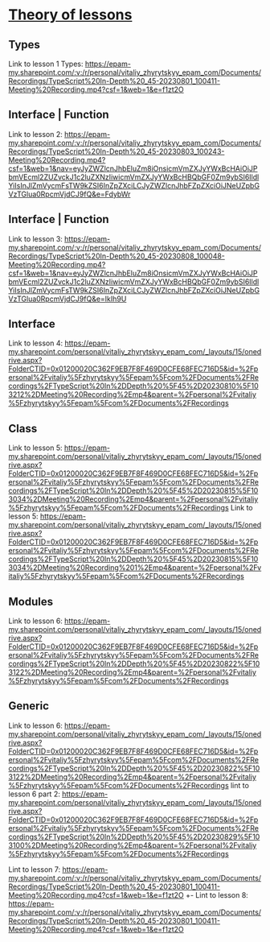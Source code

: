 # [Theory of lessons](src%2FTheory)

## Types
Link to lesson 1 Types: https://epam-my.sharepoint.com/:v:/r/personal/vitaliy_zhyrytskyy_epam_com/Documents/Recordings/TypeScript%20In-Depth%20_45-20230801_100411-Meeting%20Recording.mp4?csf=1&web=1&e=f1zt2O

## Interface | Function
Link to lesson 2: https://epam-my.sharepoint.com/:v:/r/personal/vitaliy_zhyrytskyy_epam_com/Documents/Recordings/TypeScript%20In-Depth%20_45-20230803_100243-Meeting%20Recording.mp4?csf=1&web=1&nav=eyJyZWZlcnJhbEluZm8iOnsicmVmZXJyYWxBcHAiOiJPbmVEcml2ZUZvckJ1c2luZXNzIiwicmVmZXJyYWxBcHBQbGF0Zm9ybSI6IldlYiIsInJlZmVycmFsTW9kZSI6InZpZXciLCJyZWZlcnJhbFZpZXciOiJNeUZpbGVzTGlua0RpcmVjdCJ9fQ&e=FdybWr

## Interface | Function
Link to lesson 3: https://epam-my.sharepoint.com/:v:/r/personal/vitaliy_zhyrytskyy_epam_com/Documents/Recordings/TypeScript%20In-Depth%20_45-20230808_100048-Meeting%20Recording.mp4?csf=1&web=1&nav=eyJyZWZlcnJhbEluZm8iOnsicmVmZXJyYWxBcHAiOiJPbmVEcml2ZUZvckJ1c2luZXNzIiwicmVmZXJyYWxBcHBQbGF0Zm9ybSI6IldlYiIsInJlZmVycmFsTW9kZSI6InZpZXciLCJyZWZlcnJhbFZpZXciOiJNeUZpbGVzTGlua0RpcmVjdCJ9fQ&e=IkIh9U

## Interface
Link to lesson 4: https://epam-my.sharepoint.com/personal/vitaliy_zhyrytskyy_epam_com/_layouts/15/onedrive.aspx?FolderCTID=0x01200020C362F9EB7F8F469D0CFE68FEC716D5&id=%2Fpersonal%2Fvitaliy%5Fzhyrytskyy%5Fepam%5Fcom%2FDocuments%2FRecordings%2FTypeScript%20In%2DDepth%20%5F45%2D20230810%5F103212%2DMeeting%20Recording%2Emp4&parent=%2Fpersonal%2Fvitaliy%5Fzhyrytskyy%5Fepam%5Fcom%2FDocuments%2FRecordings

## Class
Link to lesson 5: https://epam-my.sharepoint.com/personal/vitaliy_zhyrytskyy_epam_com/_layouts/15/onedrive.aspx?FolderCTID=0x01200020C362F9EB7F8F469D0CFE68FEC716D5&id=%2Fpersonal%2Fvitaliy%5Fzhyrytskyy%5Fepam%5Fcom%2FDocuments%2FRecordings%2FTypeScript%20In%2DDepth%20%5F45%2D20230815%5F103034%2DMeeting%20Recording%2Emp4&parent=%2Fpersonal%2Fvitaliy%5Fzhyrytskyy%5Fepam%5Fcom%2FDocuments%2FRecordings
Link to lesson 5: https://epam-my.sharepoint.com/personal/vitaliy_zhyrytskyy_epam_com/_layouts/15/onedrive.aspx?FolderCTID=0x01200020C362F9EB7F8F469D0CFE68FEC716D5&id=%2Fpersonal%2Fvitaliy%5Fzhyrytskyy%5Fepam%5Fcom%2FDocuments%2FRecordings%2FTypeScript%20In%2DDepth%20%5F45%2D20230815%5F103034%2DMeeting%20Recording%201%2Emp4&parent=%2Fpersonal%2Fvitaliy%5Fzhyrytskyy%5Fepam%5Fcom%2FDocuments%2FRecordings

## Modules 
Link to lesson 6: https://epam-my.sharepoint.com/personal/vitaliy_zhyrytskyy_epam_com/_layouts/15/onedrive.aspx?FolderCTID=0x01200020C362F9EB7F8F469D0CFE68FEC716D5&id=%2Fpersonal%2Fvitaliy%5Fzhyrytskyy%5Fepam%5Fcom%2FDocuments%2FRecordings%2FTypeScript%20In%2DDepth%20%5F45%2D20230822%5F103122%2DMeeting%20Recording%2Emp4&parent=%2Fpersonal%2Fvitaliy%5Fzhyrytskyy%5Fepam%5Fcom%2FDocuments%2FRecordings

## Generic 
Link to lesson 6: https://epam-my.sharepoint.com/personal/vitaliy_zhyrytskyy_epam_com/_layouts/15/onedrive.aspx?FolderCTID=0x01200020C362F9EB7F8F469D0CFE68FEC716D5&id=%2Fpersonal%2Fvitaliy%5Fzhyrytskyy%5Fepam%5Fcom%2FDocuments%2FRecordings%2FTypeScript%20In%2DDepth%20%5F45%2D20230822%5F103122%2DMeeting%20Recording%2Emp4&parent=%2Fpersonal%2Fvitaliy%5Fzhyrytskyy%5Fepam%5Fcom%2FDocuments%2FRecordings
lint to lesson 6 part 2: https://epam-my.sharepoint.com/personal/vitaliy_zhyrytskyy_epam_com/_layouts/15/onedrive.aspx?FolderCTID=0x01200020C362F9EB7F8F469D0CFE68FEC716D5&id=%2Fpersonal%2Fvitaliy%5Fzhyrytskyy%5Fepam%5Fcom%2FDocuments%2FRecordings%2FTypeScript%20In%2DDepth%20%5F45%2D20230829%5F103100%2DMeeting%20Recording%2Emp4&parent=%2Fpersonal%2Fvitaliy%5Fzhyrytskyy%5Fepam%5Fcom%2FDocuments%2FRecordings


Lint to lesson 7: https://epam-my.sharepoint.com/:v:/r/personal/vitaliy_zhyrytskyy_epam_com/Documents/Recordings/TypeScript%20In-Depth%20_45-20230801_100411-Meeting%20Recording.mp4?csf=1&web=1&e=f1zt2O
+-
Lint to lesson 8: https://epam-my.sharepoint.com/:v:/r/personal/vitaliy_zhyrytskyy_epam_com/Documents/Recordings/TypeScript%20In-Depth%20_45-20230801_100411-Meeting%20Recording.mp4?csf=1&web=1&e=f1zt2O
